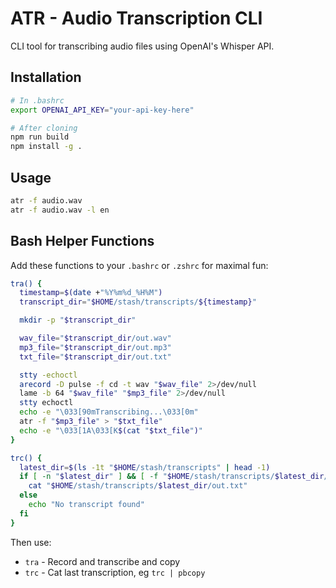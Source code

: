 # ATR - Audio Transcription CLI

CLI tool for transcribing audio files using OpenAI's Whisper API.

## Installation

```bash
# In .bashrc
export OPENAI_API_KEY="your-api-key-here"

# After cloning
npm run build
npm install -g .
```

## Usage

```bash
atr -f audio.wav
atr -f audio.wav -l en
```

## Bash Helper Functions

Add these functions to your `.bashrc` or `.zshrc` for maximal fun:

```bash
tra() {
  timestamp=$(date +"%Y%m%d_%H%M")
  transcript_dir="$HOME/stash/transcripts/${timestamp}"

  mkdir -p "$transcript_dir"

  wav_file="$transcript_dir/out.wav"
  mp3_file="$transcript_dir/out.mp3"
  txt_file="$transcript_dir/out.txt"

  stty -echoctl
  arecord -D pulse -f cd -t wav "$wav_file" 2>/dev/null
  lame -b 64 "$wav_file" "$mp3_file" 2>/dev/null
  stty echoctl
  echo -e "\033[90mTranscribing...\033[0m"
  atr -f "$mp3_file" > "$txt_file"
  echo -e "\033[1A\033[K$(cat "$txt_file")"
}

trc() {
  latest_dir=$(ls -1t "$HOME/stash/transcripts" | head -1)
  if [ -n "$latest_dir" ] && [ -f "$HOME/stash/transcripts/$latest_dir/out.txt" ]; then
    cat "$HOME/stash/transcripts/$latest_dir/out.txt"
  else
    echo "No transcript found"
  fi
}
```

Then use:
- `tra` - Record and transcribe and copy
- `trc` - Cat last transcription, eg `trc | pbcopy`
